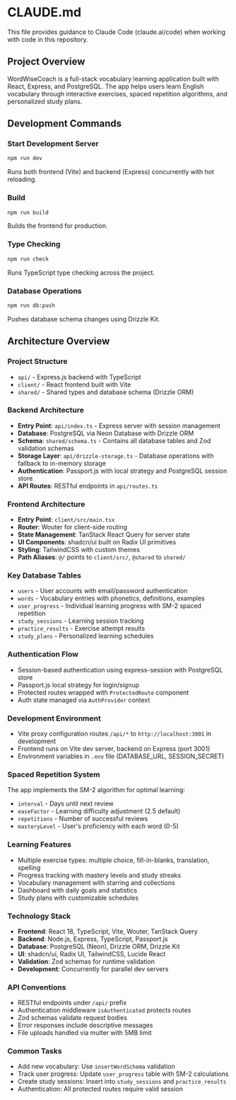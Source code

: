 # CLAUDE.md

This file provides guidance to Claude Code (claude.ai/code) when working with code in this repository.

## Project Overview

WordWiseCoach is a full-stack vocabulary learning application built with React, Express, and PostgreSQL. The app helps users learn English vocabulary through interactive exercises, spaced repetition algorithms, and personalized study plans.

## Development Commands

### Start Development Server
```bash
npm run dev
```
Runs both frontend (Vite) and backend (Express) concurrently with hot reloading.

### Build
```bash
npm run build
```
Builds the frontend for production.

### Type Checking
```bash
npm run check
```
Runs TypeScript type checking across the project.

### Database Operations
```bash
npm run db:push
```
Pushes database schema changes using Drizzle Kit.

## Architecture Overview

### Project Structure
- `api/` - Express.js backend with TypeScript
- `client/` - React frontend built with Vite
- `shared/` - Shared types and database schema (Drizzle ORM)

### Backend Architecture
- **Entry Point**: `api/index.ts` - Express server with session management
- **Database**: PostgreSQL via Neon Database with Drizzle ORM
- **Schema**: `shared/schema.ts` - Contains all database tables and Zod validation schemas
- **Storage Layer**: `api/drizzle-storage.ts` - Database operations with fallback to in-memory storage
- **Authentication**: Passport.js with local strategy and PostgreSQL session store
- **API Routes**: RESTful endpoints in `api/routes.ts`

### Frontend Architecture
- **Entry Point**: `client/src/main.tsx`
- **Router**: Wouter for client-side routing
- **State Management**: TanStack React Query for server state
- **UI Components**: shadcn/ui built on Radix UI primitives
- **Styling**: TailwindCSS with custom themes
- **Path Aliases**: `@/` points to `client/src/`, `@shared` to `shared/`

### Key Database Tables
- `users` - User accounts with email/password authentication
- `words` - Vocabulary entries with phonetics, definitions, examples
- `user_progress` - Individual learning progress with SM-2 spaced repetition
- `study_sessions` - Learning session tracking
- `practice_results` - Exercise attempt results
- `study_plans` - Personalized learning schedules

### Authentication Flow
- Session-based authentication using express-session with PostgreSQL store
- Passport.js local strategy for login/signup
- Protected routes wrapped with `ProtectedRoute` component
- Auth state managed via `AuthProvider` context

### Development Environment
- Vite proxy configuration routes `/api/*` to `http://localhost:3001` in development
- Frontend runs on Vite dev server, backend on Express (port 3001)
- Environment variables in `.env` file (DATABASE_URL, SESSION_SECRET)

### Spaced Repetition System
The app implements the SM-2 algorithm for optimal learning:
- `interval` - Days until next review
- `easeFactor` - Learning difficulty adjustment (2.5 default)
- `repetitions` - Number of successful reviews
- `masteryLevel` - User's proficiency with each word (0-5)

### Learning Features
- Multiple exercise types: multiple choice, fill-in-blanks, translation, spelling
- Progress tracking with mastery levels and study streaks
- Vocabulary management with starring and collections
- Dashboard with daily goals and statistics
- Study plans with customizable schedules

### Technology Stack
- **Frontend**: React 18, TypeScript, Vite, Wouter, TanStack Query
- **Backend**: Node.js, Express, TypeScript, Passport.js
- **Database**: PostgreSQL (Neon), Drizzle ORM, Drizzle Kit
- **UI**: shadcn/ui, Radix UI, TailwindCSS, Lucide React
- **Validation**: Zod schemas for runtime validation
- **Development**: Concurrently for parallel dev servers

### API Conventions
- RESTful endpoints under `/api/` prefix
- Authentication middleware `isAuthenticated` protects routes
- Zod schemas validate request bodies
- Error responses include descriptive messages
- File uploads handled via multer with 5MB limit

### Common Tasks
- Add new vocabulary: Use `insertWordSchema` validation
- Track user progress: Update `user_progress` table with SM-2 calculations
- Create study sessions: Insert into `study_sessions` and `practice_results`
- Authentication: All protected routes require valid session